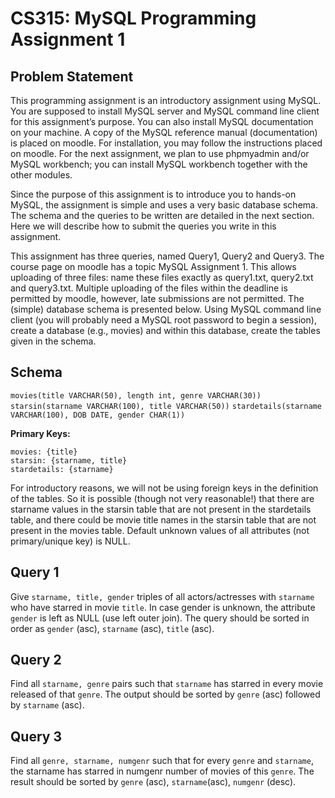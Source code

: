 # CS315: MySQL Programming Assignment 1

## Problem Statement

This programming assignment is an introductory assignment using MySQL. You are supposed to
install MySQL server and MySQL command line client for this assignment’s purpose. You can
also install MySQL documentation on your machine. A copy of the MySQL reference manual
(documentation) is placed on moodle. For installation, you may follow the instructions placed on
moodle. For the next assignment, we plan to use phpmyadmin and/or MySQL workbench; you can
install MySQL workbench together with the other modules.  

Since the purpose of this assignment is to introduce you to hands-on MySQL, the assignment is
simple and uses a very basic database schema. The schema and the queries to be written are
detailed in the next section. Here we will describe how to submit the queries you write in this
assignment.  

This assignment has three queries, named Query1, Query2 and Query3. The course page on moodle
has a topic MySQL Assignment 1. This allows uploading of three files: name these files exactly
as query1.txt, query2.txt and query3.txt. Multiple uploading of the files within the deadline is
permitted by moodle, however, late submissions are not permitted. The (simple) database schema
is presented below. Using MySQL command line client (you will probably need a MySQL root
password to begin a session), create a database (e.g., movies) and within this database, create the
tables given in the schema.

## Schema

`movies(title VARCHAR(50), length int, genre VARCHAR(30))`
`starsin(starname VARCHAR(100), title VARCHAR(50))`
`stardetails(starname VARCHAR(100), DOB DATE, gender CHAR(1))`  

**Primary Keys:**  

`movies: {title}`  
`starsin: {starname, title}`  
`stardetails: {starname}`  

For introductory reasons, we will not be using foreign keys in the definition of the tables. So it is
possible (though not very reasonable!) that there are starname values in the starsin table that
are not present in the stardetails table, and there could be movie title names in the starsin
table that are not present in the movies table. Default unknown values of all attributes (not
primary/unique key) is NULL.

## Query 1

Give `starname, title, gender` triples of all actors/actresses with `starname` who have
starred in movie `title`. In case gender is unknown, the attribute `gender` is left as NULL (use left
outer join). The query should be sorted in order as `gender` (asc), `starname` (asc), `title` (asc).

## Query 2

Find all `starname, genre` pairs such that `starname` has starred in every movie released
of that `genre`. The output should be sorted by `genre` (asc) followed by `starname` (asc).

## Query 3

Find all `genre, starname, numgenr` such that for every `genre` and `starname`, the
starname has starred in numgenr number of movies of this `genre`. The result should be sorted
by `genre` (asc), `starname`(asc), `numgenr` (desc).
